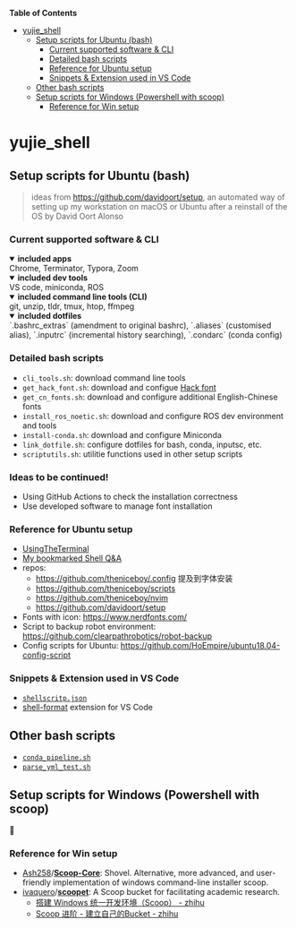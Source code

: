 <!-- START doctoc generated TOC please keep comment here to allow auto update -->
<!-- DON'T EDIT THIS SECTION, INSTEAD RE-RUN doctoc TO UPDATE -->
**Table of Contents**

- [yujie_shell](#yujie_shell)
  - [Setup scripts for Ubuntu (bash)](#setup-scripts-for-ubuntu-bash)
    - [Current supported software & CLI](#current-supported-software--cli)
    - [Detailed bash scripts](#detailed-bash-scripts)
    - [Reference for Ubuntu setup](#reference-for-ubuntu-setup)
    - [Snippets & Extension used in VS Code](#snippets--extension-used-in-vs-code)
  - [Other bash scripts](#other-bash-scripts)
  - [Setup scripts for Windows (Powershell with scoop)](#setup-scripts-for-windows-powershell-with-scoop)
    - [Reference for Win setup](#reference-for-win-setup)

<!-- END doctoc generated TOC please keep comment here to allow auto update -->

# yujie_shell

## Setup scripts for Ubuntu (bash)

> ideas from <https://github.com/davidoort/setup>, an automated way of setting up my workstation on macOS or Ubuntu after a reinstall of the OS by David Oort Alonso

### Current supported software & CLI

<details open>
    <summary><b>included apps</b></summary>
        <div align="left">
            Chrome, Terminator, Typora, Zoom
        </div>
</details>

<details open>
    <summary><b>included dev tools</b></summary>
        <div align="left">
            VS code, miniconda, ROS
        </div>
</details>

<details open>
    <summary><b>included command line tools (CLI)</b></summary>
        <div align="left">
            git, unzip, tldr, tmux, htop, ffmpeg
        </div>
</details>

<details open>
    <summary><b>included dotfiles</b></summary>
        <div align="left">
            `.bashrc_extras` (amendment to original bashrc), `.aliases` (customised alias), `.inputrc` (incremental history searching), `.condarc` (conda config)
        </div>
</details>

### Detailed bash scripts

- `cli_tools.sh`: download command line tools
- `get_hack_font.sh`: download and configue [Hack font](https://github.com/source-foundry/Hack)
- `get_cn_fonts.sh`: download and configure additional English-Chinese fonts
- `install_ros_noetic.sh`: download and configure ROS dev environment and tools
- `install-conda.sh`: download and configure Miniconda
- `link_dotfile.sh`: configure dotfiles for bash, conda, inputsc, etc.
- `scriptutils.sh`: utilitie functions used in other setup scripts

### Ideas to be continued!

- Using GitHub Actions to check the installation correctness
- Use developed software to manage font installation

### Reference for Ubuntu setup

- [UsingTheTerminal](https://help.ubuntu.com/community/UsingTheTerminal)
- [My bookmarked Shell Q&A](https://www.notion.so/yujiehe/Shell-scripts-Q-A-fb3ebb4dcf1b42bf8a99fb0a52241e60)
- repos:
    - https://github.com/theniceboy/.config
        提及到字体安装
    - https://github.com/theniceboy/scripts
    - https://github.com/theniceboy/nvim
    - https://github.com/davidoort/setup
- Fonts with icon: https://www.nerdfonts.com/
- Script to backup robot environment: https://github.com/clearpathrobotics/robot-backup
- Config scripts for Ubuntu: https://github.com/HoEmpire/ubuntu18.04-config-script

### Snippets & Extension used in VS Code

- [`shellscritp.json`](./shellscritp.json)
- [shell-format](https://marketplace.visualstudio.com/items?itemName=foxundermoon.shell-format) extension for VS Code

## Other bash scripts

- [`conda_pipeline.sh`](./misc/conda_pipeline.sh)
- [`parse_yml_test.sh`](./misc/yaml/parse_yml_test.sh)

## Setup scripts for Windows (Powershell with scoop)

:construction:

### Reference for Win setup

- [Ash258](https://github.com/Ash258)/**[Scoop-Core](https://github.com/Ash258/Scoop-Core)**: Shovel. Alternative, more advanced, and user-friendly implementation of windows command-line installer scoop.
- [ivaquero](https://github.com/ivaquero)/**[scoopet](https://github.com/ivaquero/scoopet)**: A Scoop bucket for facilitating academic research.
  - [搭建 Windows 统一开发环境（Scoop） - zhihu](https://zhuanlan.zhihu.com/p/128955118)
  - [Scoop 进阶 - 建立自己的Bucket - zhihu](https://zhuanlan.zhihu.com/p/165635039)
